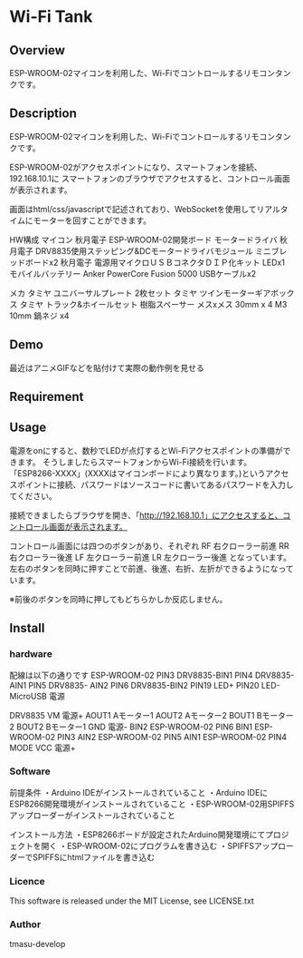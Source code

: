 # Wi-Fi Tank

## Overview
ESP-WROOM-02マイコンを利用した、Wi-Fiでコントロールするリモコンタンクです。

## Description
ESP-WROOM-02マイコンを利用した、Wi-Fiでコントロールするリモコンタンクです。 

ESP-WROOM-02がアクセスポイントになり、スマートフォンを接続、192.168.10.1に
スマートフォンのブラウザでアクセスすると、コントロール画面が表示されます。

画面はhtml/css/javascriptで記述されており、WebSocketを使用してリアルタイムにモーターを回すことができます。

HW構成
マイコン 秋月電子 ESP-WROOM-02開発ボード
モータードライバ 秋月電子 DRV8835使用ステッピング&DCモータードライバモジュール
ミニブレッドボードx2
秋月電子 電源用マイクロＵＳＢコネクタＤＩＰ化キット
LEDx1
モバイルバッテリー Anker  PowerCore Fusion 5000
USBケーブルx2

メカ
タミヤ ユニバーサルプレート 2枚セット
タミヤ ツインモーターギアボックス
タミヤ トラック&ホイールセット
樹脂スペーサー メスxメス 30mm x 4
M3 10mm 鍋ネジ x4 



## Demo
最近はアニメGIFなどを貼付けて実際の動作例を見せる

## Requirement


## Usage

電源をonにすると、数秒でLEDが点灯するとWi-Fiアクセスポイントの準備ができます。
そうしましたらスマートフォンからWi-Fi接続を行います。
「ESP8266-XXXX」(XXXXはマイコンボードにより異なります。)というアクセスポイントに接続、パスワードはソースコードに書いてあるパスワードを入力してください。

接続できましたらブラウザを開き、「http://192.168.10.1」にアクセスすると、コントロール画面が表示されます。

コントロール画面には四つのボタンがあり、それぞれ
RF 右クローラー前進
RR 右クローラー後進
LF 左クローラー前進
LR 左クローラー後進
となっています。
左右のボタンを同時に押すことで前進、後進、右折、左折ができるようになっています。

※前後のボタンを同時に押してもどちらかしか反応しません。


## Install
### hardware
配線は以下の通りです
ESP-WROOM-02
PIN3    DRV8835-BIN1
PIN4    DRV8835-AIN1
PIN5    DRV8835- AIN2
PIN6    DRV8835-BIN2
PIN19 LED+
PIN20 LED-
MicroUSB 電源

DRV8835
VM 電源+
AOUT1 Aモーター1
AOUT2 Aモーター2
BOUT1 Bモーター2
BOUT2 Bモーター1
GND 電源-
BIN2   ESP-WROOM-02 PIN6
BIN1    ESP-WROOM-02 PIN3
AIN2   ESP-WROOM-02 PIN5
AIN1   ESP-WROOM-02 PIN4
MODE
VCC 電源+

### Software
前提条件
・Arduino IDEがインストールされていること
・Arduino IDEにESP8266開発環境がインストールされていること
・ESP-WROOM-02用SPIFFSアップローダーがインストールされていること

インストール方法
・ESP8266ボードが設定されたArduino開発環境にてプロジェクトを開く
・ESP-WROOM-02にプログラムを書き込む
・SPIFFSアップローダーでSPIFFSにhtmlファイルを書き込む


### Licence
This software is released under the MIT License, see LICENSE.txt

### Author
tmasu-develop
